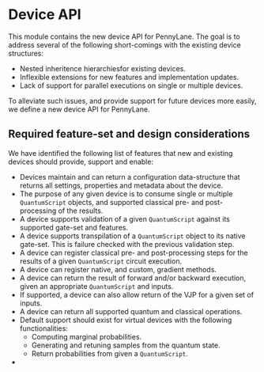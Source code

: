 # Device API

This module contains the new device API for PennyLane. The goal is to address several of the following short-comings with the existing device structures:

* Nested inheritence hierarchiesfor existing devices.
* Inflexible extensions for new features and implementation updates.
* Lack of support for parallel executions on single or multiple devices.

To alleviate such issues, and provide support for future devices more easily, we define a new device API for PennyLane.

## Required feature-set and design considerations

We have identified the following list of features that new and existing devices should provide, support and enable:

* Devices maintain and can return a configuration data-structure that returns all settings, properties and metadata about the device.
* The purpose of any given device is to consume single or multiple `QuantumScript` objects, and supported classical pre- and post-processing of the results.
* A device supports validation of a given `QuantumScript` against its supported gate-set and features.
* A device supports transpilation of a `QuantumScript` object to its native gate-set. This is failure checked with the previous validation step.
* A device can register classical pre- and post-processing steps for the results of a given `QuantumScript` circuit execution.
* A device can register native, and custom, gradient methods.
* A device can return the result of forward and/or backward execution, given an appropriate `QuantumScript` and inputs.
* If supported, a device can also allow return of the VJP for a given set of inputs.
* A device can return all supported quantum and classical operations.
* Default support should exist for virtual devices with the following functionalities:
    * Computing marginal probabilities.
    * Generating and retuning samples from the quantum state.
    * Return probabilities from given a `QuantumScript`.
* 
